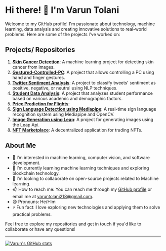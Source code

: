 # Hi there! 👋 I'm Varun Tolani

Welcome to my GitHub profile! I'm passionate about technology, machine learning, data analysis and creating innovative solutions to real-world problems. Here are some of the projects I've worked on:

## Projects/ Repositories
1. **[Skin Cancer Detection](https://github.com/Varuntolani2108/skin-cancer-detection)**: A machine learning project for detecting skin cancer from images.
2. **[Gestured-Controlled-PC](https://github.com/Varuntolani2108/Gestured-Controlled-PC)**: A project that allows controlling a PC using hand and finger gestures.
3. **[Twitter Sentiment Analysis](https://github.com/Varuntolani2108/Twitter-Sentiment-Analysis)**: A project to classify tweets' sentiment as positive, negative, or neutral using NLP techniques.
4. **[Student Data Analysis](https://github.com/Varuntolani2108/Student-Data-Analysis)**:  A project that analyzes student performance based on various academic and demographic factors.
5. **[Price Prediction for Flights](https://github.com/Varuntolani2108/Price-Prediction-for-Flights)**:
6. **[Sign Language Detection using Mediapipe](https://github.com/Varuntolani2108/Hand-Gesture-Detection-using-Mediapipe)**: A real-time sign language recognition system using Mediapipe and OpenCV.
7. **[Image Generation using Leap](https://github.com/Varuntolani2108/Image-Generation-using-Leap)**: A project for generating images using the Leap Api.
8. **[NFT Marketplace](https://github.com/21parthh/marketplace-nft)**: A decentralized application for trading NFTs.
  
## About Me
- 👀 I’m interested in machine learning, computer vision, and software development.
- 🌱 I’m currently learning machine learning techniques and exploring blockchain technology.
- 💞️ I’m looking to collaborate on open-source projects related to Machine learning.
- 📫 How to reach me: You can reach me through my [GitHub profile](https://github.com/Varuntolani2108) or email me at varuntolani218@gmail.com.
- 😄 Pronouns: He/Him
- ⚡ Fun fact: I love exploring new technologies and applying them to solve practical problems.

Feel free to explore my repositories and get in touch if you'd like to collaborate or have any questions!

---

[![Varun's GitHub stats](https://github-readme-stats.vercel.app/api?username=Varuntolani2108&show_icons=true&theme=radical)](https://github.com/Varuntolani2108)

